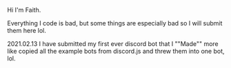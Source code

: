 Hi I'm Faith.

Everything I code is bad, but some things are especially bad so I will submit them here lol.



2021.02.13
I have submitted my first ever discord bot that I ""Made""
more like copied all the example bots from discord.js and threw them into one bot, lol.